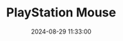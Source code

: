 ---
layout: post
title: PlayStation Mouse
summary: 
date: '2024-08-29 11:33:00'
#tags: [PC, Sound Cards]
tags: [Controllers]
---